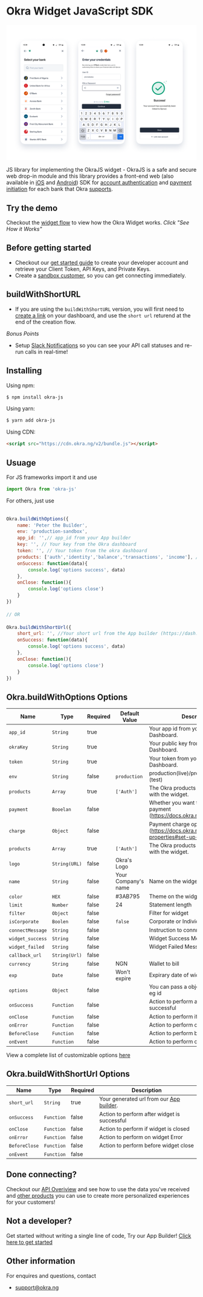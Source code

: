 # Okra Widget JavaScript SDK
![alt text](okra_widget_demo.png)

JS library for implementing the OkraJS widget - OkraJS is a safe and secure web drop-in module and this library provides a front-end web (also available in [iOS](https://github.com/okraHQ/okra-ios-sdk) and [Android](https://github.com/okraHQ/okra-android-sdk)) SDK for [account authentication](https://docs.okra.ng/docs/widget-properties) and [payment initiation](https://docs.okra.ng/docs/creating-a-charge) for each bank that Okra [supports](https://docs.okra.ng/docs/bank-coverage). 

## Try the demo
Checkout the [widget flow](https://docs.okra.ng/docs/widget-flow/) to view how the Okra Widget works. *Click "See How it Works"*

## Before getting started
- Checkout our [get started guide](https://docs.okra.ng/docs/onboarding-guide) to create your developer account and retrieve your Client Token, API Keys, and Private Keys.
- Create a [sandbox customer](https://docs.okra.ng/docs/using-sandbox), so you can get connecting immediately. 

## buildWithShortURL
- If you are using the `buildWithShortURL` version, you will first need to [create a link](https://docs.okra.ng/docs/widget-customization) on your dashboard, and use the `short url` returend at the end of the creation flow.

*Bonus Points*
- Setup [Slack Notifications](https://docs.okra.ng/docs/slack-integration) so you can see your API call statuses and re-run calls in real-time!

## Installing

Using npm:

```bash
$ npm install okra-js
```

Using yarn:

```bash
$ yarn add okra-js
```

Using CDN:

```html
<script src="https://cdn.okra.ng/v2/bundle.js"></script>
```

## Usuage
For JS frameworks import it and use
```js
import Okra from 'okra-js'
```
For others, just use
```js

Okra.buildWithOptions({
    name: 'Peter the Builder',
    env: 'production-sandbox',
    app_id: '',// app_id from your App builder
    key: '', // Your key from the Okra dashboard
    token: '', // Your token from the okra dashboard
    products: ['auth','identity','balance','transactions', 'income'], //in lowercase
    onSuccess: function(data){
        console.log('options success', data)
    },
    onClose: function(){
        console.log('options close')
    }
})

// OR

Okra.buildWithShortUrl({
    short_url: '', //Your short url from the App builder (https://dash.okra.ng/links)
    onSuccess: function(data){
        console.log('options success', data)
    },
    onClose: function(){
        console.log('options close')
    }
})

```
## Okra.buildWithOptions Options

| Name             | Type          | Required | Default Value       | Description                                                                         |
|------------------|---------------|----------|---------------------|-------------------------------------------------------------------------------------|
| `app_id `        | `String`      | true     |                     | Your app id from your Okra Dashboard.                                               |
| `okraKey `       | `String`      | true     |                     | Your public key from your Okra Dashboard.                                           |
| `token `         | `String`      | true     |                     | Your token from your Okra Dashboard.                                                |
| `env `           | `String`      | false    | `production`        | production(live)/production-sandbox (test)                                          |
| `products`       | `Array`       | true     | `['Auth']`          | The Okra products you want to use with the widget.                                  |
| `payment`        | `Booelan`     | false    |                     | Whether you want to initiate a payment (https://docs.okra.ng/docs/payments)         |
| `charge `        | `Object`      | false    |                     | Payment charge opject (https://docs.okra.ng/docs/widget-properties#set-up-payments) |
| `products`       | `Array`       | true     | `['Auth']`          | The Okra products you want to use with the widget.                                  |
| `logo `          | `String(URL)` | false    | Okra's Logo         |                                                                                     |
| `name `          | `String`      | false    | Your Company's name | Name on the widget                                                                  |
| `color`          | `HEX   `      | false    | #3AB795             | Theme on the widget                                                                 |
| `limit`          | `Number`      | false    | 24                  | Statement length                                                                    |
| `filter`         | `Object`      | false    |                     | Filter for widget                                                                   |
| `isCorporate`    | `Boolen`      | false    | `false`             | Corporate or Individual account                                                     |
| `connectMessage` | `String`      | false    |                     | Instruction to connnect account                                                     |
| `widget_success` | `String`      | false    |                     | Widget Success Message                                                              |
| `widget_failed`  | `String`      | false    |                     | Widget Failed Message                                                               |
| `callback_url`   | `String(Url)` | false    |                     |                                                                                     |
| `currency`       | `String`      | false    | NGN                 | Wallet to bill                                                                      |
| `exp`            | `Date`        | false    | Won't expire        | Expirary date of widget                                                             |
| `options`        | `Object`      | false    |                     | You can pass a object custom values eg id                                           |
| `onSuccess`      | `Function`    | false    |                     | Action to perform after widget is successful                                        |
| `onClose`        | `Function`    | false    |                     | Action to perform if widget is closed                                               |
| `onError`        | `Function`    | false    |                     | Action to perform on widget Error                                                   |
| `BeforeClose`    | `Function`    | false    |                     | Action to perform before widget close                                               |
| `onEvent`        | `Function`    | false    |                     | Action to perform on widget event                                                   |

View a complete list of customizable options [here](https://docs.okra.ng/docs/widget-properties)

## Okra.buildWithShortUrl Options

| Name          | Type       | Required | Description                                                                                |
|---------------|------------|----------|--------------------------------------------------------------------------------------------|
| `short_url`   | `String`   | true     | Your generated url from our [App builder](https://docs.okra.ng/docs/widget-customization). |
| `onSuccess`   | `Function` | false    | Action to perform after widget is successful                                               |
| `onClose`     | `Function` | false    | Action to perform if widget is closed                                                      |
| `onError`     | `Function` | false    | Action to perform on widget Error                                                          |
| `BeforeClose` | `Function` | false    | Action to perform before widget close                                                      |
| `onEvent`     | `Function` | false    |                                                                                            | Action to perform on widget event

## Done connecting?
Checkout our [API Overiview](https://docs.okra.ng/docs/api-overview) and see how to use the data you've received and [other products](https://docs.okra.ng/docs/selfie-verification) you can use to create more personalized experiences for your customers!

## Not a developer?
Get started without writing a single line of code, Try our App Builder! [Click here to get started](https://docs.okra.ng/docs/widget-customization)

## Other information
For enquires and questions, contact
- support@okra.ng

